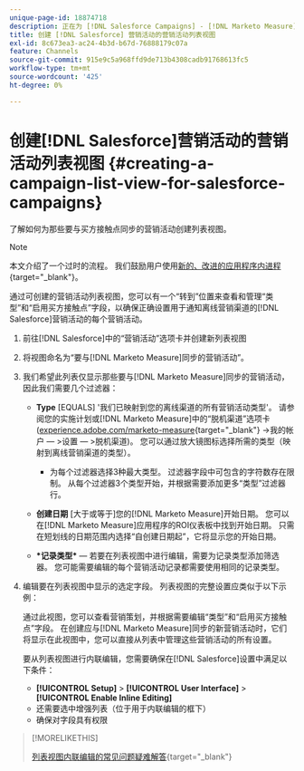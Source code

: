 ```yaml
---
unique-page-id: 18874718
description: 正在为 [!DNL Salesforce Campaigns] - [!DNL Marketo Measure]创建营销活动列表视图
title: 创建 [!DNL Salesforce] 营销活动的营销活动列表视图
exl-id: 8c673ea3-ac24-4b3d-b67d-76888179c07a
feature: Channels
source-git-commit: 915e9c5a968ffd9de713b4308cadb91768613fc5
workflow-type: tm+mt
source-wordcount: '425'
ht-degree: 0%

---
```


# 创建[!DNL Salesforce]营销活动的营销活动列表视图 {#creating-a-campaign-list-view-for-salesforce-campaigns}

了解如何为那些要与买方接触点同步的营销活动创建列表视图。

>[!NOTE]
>
>本文介绍了一个过时的流程。 我们鼓励用户使用[新的、改进的应用程序内进程](/help/channel-tracking-and-setup/offline-channels/custom-campaign-sync.md){target="_blank"}。

通过可创建的营销活动列表视图，您可以有一个“转到”位置来查看和管理“类型”和“启用买方接触点”字段，以确保正确设置用于通知离线营销渠道的[!DNL Salesforce]营销活动的每个营销活动。

1. 前往[!DNL Salesforce]中的“营销活动”选项卡并创建新列表视图
1. 将视图命名为“要与[!DNL Marketo Measure]同步的营销活动”。
1. 我们希望此列表仅显示那些要与[!DNL Marketo Measure]同步的营销活动，因此我们需要几个过滤器：

   * **Type** [EQUALS] &#39;我们已映射到您的离线渠道的所有营销活动类型&#39;。 请参阅您的实施计划或[!DNL Marketo Measure]中的“脱机渠道”选项卡([experience.adobe.com/marketo-measure](https://experience.adobe.com/marketo-measure){target="_blank"} ->我的帐户 — >设置 — >脱机渠道)。 您可以通过放大镜图标选择所需的类型（映射到离线营销渠道的类型）。

      * 为每个过滤器选择3种最大类型。 过滤器字段中可包含的字符数存在限制。 从每个过滤器3个类型开始，并根据需要添加更多“类型”过滤器行。

   * **创建日期** [大于或等于]您的[!DNL Marketo Measure]开始日期。 您可以在[!DNL Marketo Measure]应用程序的ROI仪表板中找到开始日期。 只需在短划线的日期范围内选择“自创建日期起”，它将显示您的开始日期。
   * **&#42;记录类型&#42;** — 若要在列表视图中进行编辑，需要为记录类型添加筛选器。 您可能需要编辑的每个营销活动记录都需要使用相同的记录类型。

1. 编辑要在列表视图中显示的选定字段。 列表视图的完整设置应类似于以下示例：

   通过此视图，您可以查看营销策划，并根据需要编辑“类型”和“启用买方接触点”字段。 在创建应与[!DNL Marketo Measure]同步的新营销活动时，它们将显示在此视图中，您可以直接从列表中管理这些营销活动的所有设置。

   要从列表视图进行内联编辑，您需要确保在[!DNL Salesforce]设置中满足以下条件：

   * **[!UICONTROL Setup]** > **[!UICONTROL User Interface]** > **[!UICONTROL Enable Inline Editing]**
   * 还需要选中增强列表（位于用于内联编辑的框下）
   * 确保对字段具有权限

>[!MORELIKETHIS]
>
>[列表视图内联编辑的常见问题疑难解答](http://help.salesforce.com/articleView?id=000003911&amp;language=en_US&amp;type=1){target="_blank"}
